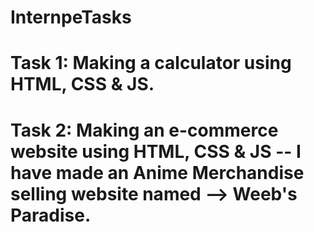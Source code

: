 # InternpeTasks

# Task 1: Making a calculator using HTML, CSS & JS.

# Task 2: Making an e-commerce website using HTML, CSS & JS -- I have made an Anime Merchandise selling website named --> Weeb's Paradise. 
